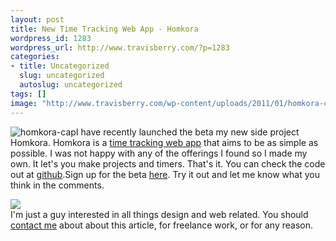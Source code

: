 ```yaml
--- 
layout: post
title: New Time Tracking Web App - Homkora
wordpress_id: 1283
wordpress_url: http://www.travisberry.com/?p=1283
categories: 
- title: Uncategorized
  slug: uncategorized
  autoslug: uncategorized
tags: []
image: "http://www.travisberry.com/wp-content/uploads/2011/01/homkora-cap.jpg"
---
```

![](http://www.travisberry.com/wp-content/uploads/2011/01/homkora-cap.jpg "homkora-cap")I have recently launched the beta my new side project Homkora. <!--more-->Homkora is a [time tracking web app](http://homkora.com) that aims to be as simple as possible. I was not happy with any of the offerings I found so I made my own. It let's you make projects and timers. That's it. You can check the code out at [github](https://github.com/ninetwentyfour/Homkora).Sign up for the beta [here](http://homkora.com/sign-up). Try it out and let me know what you think in the comments.<script>utmx_section("contact1")</script><div id="contactme"><div class="avatar">![](http://www.gravatar.com/avatar/c9e8248c1237949b66a735bed64ae841?s=32&d=identicon&r=G)</div>I'm just a guy interested in all things design and web related. You should [contact me](http://www.travisberry.com/contact/) about about this article, for freelance work, or for any reason.</div>

